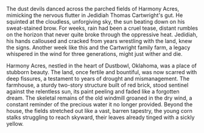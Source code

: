 The dust devils danced across the parched fields of Harmony Acres, mimicking the nervous flutter in Jedidiah Thomas Cartwright's gut. He squinted at the cloudless, unforgiving sky, the sun beating down on his sweat-stained brow. For weeks, rain had been a cruel tease, distant rumbles on the horizon that never quite broke through the oppressive heat. Jedidiah, his hands calloused and cracked from years wrestling with the land, knew the signs. Another week like this and the Cartwright family farm, a legacy whispered in the wind for three generations, might just wither and die.

Harmony Acres, nestled in the heart of Dustbowl, Oklahoma, was a place of stubborn beauty. The land, once fertile and bountiful, was now scarred with deep fissures, a testament to years of drought and mismanagement. The farmhouse, a sturdy two-story structure built of red brick, stood sentinel against the relentless sun, its paint peeling and faded like a forgotten dream. The skeletal remains of the old windmill groaned in the dry wind, a constant reminder of the precious water it no longer provided. Beyond the house, the fields stretched out like a vast, barren tapestry, the young corn stalks struggling to reach skyward, their leaves already tinged with a sickly yellow.
